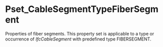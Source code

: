 # Pset_CableSegmentTypeFiberSegment

Properties of fiber segments. This property set is applicable to a type or occurrence of _IfcCableSegment_ with predefined type FIBERSEGMENT.<!-- end of definition -->
